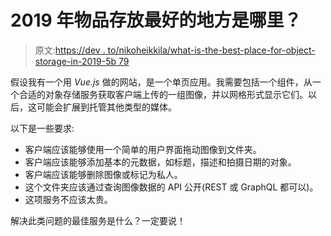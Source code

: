# 2019 年物品存放最好的地方是哪里？

> 原文:[https://dev . to/nikoheikkila/what-is-the-best-place-for-object-storage-in-2019-5b 79](https://dev.to/nikoheikkila/what-is-the-best-place-for-object-storage-in-2019-5b79)

假设我有一个用 *Vue.js* 做的网站，是一个单页应用。我需要包括一个组件，从一个合适的对象存储服务获取客户端上传的一组图像，并以网格形式显示它们。以后，这可能会扩展到托管其他类型的媒体。

以下是一些要求:

*   客户端应该能够使用一个简单的用户界面拖动图像到文件夹。
*   客户端应该能够添加基本的元数据，如标题，描述和拍摄日期的对象。
*   客户端应该能够删除图像或标记为私人。
*   这个文件夹应该通过查询图像数据的 API 公开(REST 或 GraphQL 都可以)。
*   这项服务不应该太贵。

解决此类问题的最佳服务是什么？一定要说！